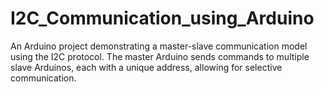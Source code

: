 # I2C_Communication_using_Arduino
An Arduino project demonstrating a master-slave communication model using the I2C protocol. The master Arduino sends commands to multiple slave Arduinos, each with a unique address, allowing for selective communication.
